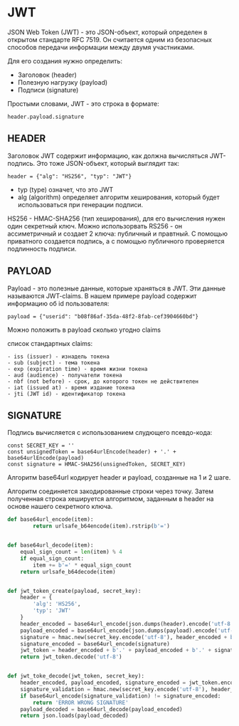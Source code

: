 # JWT

JSON Web Token (JWT) - это JSON-объект, который определен в открытом стандарте RFC 7519. Он считается одним из безопасных способов передачи информации между двумя участниками.

Для его создания нужно определить:
 - Заголовок (header)
 - Полезную нагрузку (payload)
 - Подписи (signature)
  
Простыми словами, JWT - это строка в формате:

`header.payload.signature`

## HEADER

Заголовок JWT содержит информацию, как должна вычисляться JWT-подпись. Это тоже JSON-объект, который выглядит так:

`header = {"alg": "HS256", "typ": "JWT"}`

- typ (type) означет, что это JWT
- alg (algorithm) определяет алгоритм хеширования, который будет использоваться при генерации подписи.

HS256 - HMAC-SHA256 (тип хеширования), для его вычисления нужен один секретный ключ. Можно использорвать RS256 - он ассиметричный и создает 2 ключа: публичный и правтный. С помощью приватного создается подпись, а с помощью публичного проверяется подлинность подписи.

## PAYLOAD

Payload - это полезные данные, которые храняться в JWT. Эти данные называются JWT-claims. 
В нашем примере payload содержит информацию об id пользователя: 

`payload = {"userid": "b08f86af-35da-48f2-8fab-cef3904660bd"}`

Можно положить в payload сколько угодно claims 

список стандартных claims:

    - iss (issuer) - изнадель токена
    - sub (subject) - тема токена
    - exp (expiration time) - время жизни токена
    - aud (audience) - получатели токена
    - nbf (not before) - срок, до которого токен не действителен
    - iat (issued at) - время издание токена
    - jti (JWT id) - идентификатор токена

## SIGNATURE

Подпись вычисляется с использованием слудющего псевдо-кода:
```
const SECRET_KEY = ''
const unsignedToken = base64urlEncode(header) + '.' + base64urlEncode(payload)
const signature = HMAC-SHA256(unsignedToken, SECRET_KEY)
```

Алгоритм base64url кодирует header и payload, созданные на 1 и 2 шаге.

Алгоритм соединяется закодированные строки через точку. Затем полученная строка хешируется алгоритмом, заданным в header на основе нашего секретного ключа.


```python
def base64url_encode(item):
        return urlsafe_b64encode(item).rstrip(b'=')


def base64url_decode(item):
    equal_sign_count = len(item) % 4
    if equal_sign_count:
        item += b'=' * equal_sign_count
    return urlsafe_b64decode(item)


def jwt_token_create(payload, secret_key):
    header = {
        'alg': 'HS256',
        'typ': 'JWT'
    }
    header_encoded = base64url_encode(json.dumps(header).encode('utf-8'))
    payload_encoded = base64url_encode(json.dumps(payload).encode('utf-8'))
    signature = hmac.new(secret_key.encode('utf-8'), header_encoded + b'.' + payload_encoded, hashlib.sha256).digest()
    signature_encoded = base64url_encode(signature)
    jwt_token = header_encoded + b'.' + payload_encoded + b'.' + signature_encoded
    return jwt_token.decode('utf-8')


def jwt_toke_decode(jwt_token, secret_key):
    header_encoded, payload_encoded, signature_encoded = jwt_token.encode('utf-8').split(b'.')
    signature_validation = hmac.new(secret_key.encode('utf-8'), header_encoded + b'.' + payload_encoded, hashlib.sha256).digest()
    if base64url_encode(signature_validation) != signature_encoded:
        return 'ERROR WRONG SIGNATURE'
    payload_decoded = base64url_decode(payload_encoded)
    return json.loads(payload_decoded)
  ```
